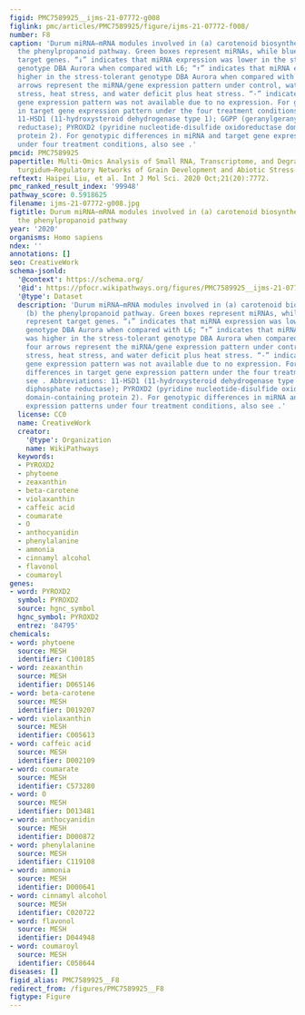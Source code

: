 ```yaml
---
figid: PMC7589925__ijms-21-07772-g008
figlink: pmc/articles/PMC7589925/figure/ijms-21-07772-f008/
number: F8
caption: 'Durum miRNA–mRNA modules involved in (a) carotenoid biosynthesis and (b)
  the phenylpropanoid pathway. Green boxes represent miRNAs, while blue boxes represent
  target genes. “↓” indicates that miRNA expression was lower in the stress-tolerant
  genotype DBA Aurora when compared with L6; “↑” indicates that miRNA expression was
  higher in the stress-tolerant genotype DBA Aurora when compared with L6. The four
  arrows represent the miRNA/gene expression pattern under control, water deficit
  stress, heat stress, and water deficit plus heat stress. “-” indicates that the
  gene expression pattern was not available due to no expression. For genotypic differences
  in target gene expression pattern under the four treatment conditions, see . Abbreviations:
  11-HSD1 (11-hydroxysteroid dehydrogenase type 1); GGPP (geranylgeranyl diphosphate
  reductase); PYROXD2 (pyridine nucleotide-disulfide oxidoreductase domain-containing
  protein 2). For genotypic differences in miRNA and target gene expression patterns
  under four treatment conditions, also see .'
pmcid: PMC7589925
papertitle: Multi-Omics Analysis of Small RNA, Transcriptome, and Degradome in T.
  turgidum—Regulatory Networks of Grain Development and Abiotic Stress Response.
reftext: Haipei Liu, et al. Int J Mol Sci. 2020 Oct;21(20):7772.
pmc_ranked_result_index: '99948'
pathway_score: 0.5918625
filename: ijms-21-07772-g008.jpg
figtitle: Durum miRNA–mRNA modules involved in (a) carotenoid biosynthesis and (b)
  the phenylpropanoid pathway
year: '2020'
organisms: Homo sapiens
ndex: ''
annotations: []
seo: CreativeWork
schema-jsonld:
  '@context': https://schema.org/
  '@id': https://pfocr.wikipathways.org/figures/PMC7589925__ijms-21-07772-g008.html
  '@type': Dataset
  description: 'Durum miRNA–mRNA modules involved in (a) carotenoid biosynthesis and
    (b) the phenylpropanoid pathway. Green boxes represent miRNAs, while blue boxes
    represent target genes. “↓” indicates that miRNA expression was lower in the stress-tolerant
    genotype DBA Aurora when compared with L6; “↑” indicates that miRNA expression
    was higher in the stress-tolerant genotype DBA Aurora when compared with L6. The
    four arrows represent the miRNA/gene expression pattern under control, water deficit
    stress, heat stress, and water deficit plus heat stress. “-” indicates that the
    gene expression pattern was not available due to no expression. For genotypic
    differences in target gene expression pattern under the four treatment conditions,
    see . Abbreviations: 11-HSD1 (11-hydroxysteroid dehydrogenase type 1); GGPP (geranylgeranyl
    diphosphate reductase); PYROXD2 (pyridine nucleotide-disulfide oxidoreductase
    domain-containing protein 2). For genotypic differences in miRNA and target gene
    expression patterns under four treatment conditions, also see .'
  license: CC0
  name: CreativeWork
  creator:
    '@type': Organization
    name: WikiPathways
  keywords:
  - PYROXD2
  - phytoene
  - zeaxanthin
  - beta-carotene
  - violaxanthin
  - caffeic acid
  - coumarate
  - O
  - anthocyanidin
  - phenylalanine
  - ammonia
  - cinnamyl alcohol
  - flavonol
  - coumaroyl
genes:
- word: PYROXD2
  symbol: PYROXD2
  source: hgnc_symbol
  hgnc_symbol: PYROXD2
  entrez: '84795'
chemicals:
- word: phytoene
  source: MESH
  identifier: C100185
- word: zeaxanthin
  source: MESH
  identifier: D065146
- word: beta-carotene
  source: MESH
  identifier: D019207
- word: violaxanthin
  source: MESH
  identifier: C005613
- word: caffeic acid
  source: MESH
  identifier: D002109
- word: coumarate
  source: MESH
  identifier: C573280
- word: O
  source: MESH
  identifier: D013481
- word: anthocyanidin
  source: MESH
  identifier: D000872
- word: phenylalanine
  source: MESH
  identifier: C119108
- word: ammonia
  source: MESH
  identifier: D000641
- word: cinnamyl alcohol
  source: MESH
  identifier: C020722
- word: flavonol
  source: MESH
  identifier: D044948
- word: coumaroyl
  source: MESH
  identifier: C058644
diseases: []
figid_alias: PMC7589925__F8
redirect_from: /figures/PMC7589925__F8
figtype: Figure
---
```


